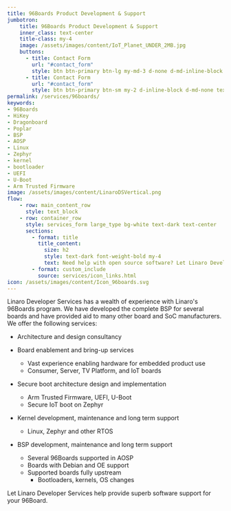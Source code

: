 ```yaml
---
title: 96Boards Product Development & Support
jumbotron:
    title: 96Boards Product Development & Support
    inner_class: text-center
    title-class: my-4
    image: /assets/images/content/IoT_Planet_UNDER_2MB.jpg
    buttons:
      - title: Contact Form
        url: "#contact_form"
        style: btn btn-primary btn-lg my-md-3 d-none d-md-inline-block text-uppercase ds_contact_form_btn
      - title: Contact Form
        url: "#contact_form"
        style: btn btn-primary btn-sm my-2 d-inline-block d-md-none text-uppercase ds_contact_form_btn
permalink: /services/96boards/
keywords: 
- 96Boards
- HiKey
- Dragonboard
- Poplar
- BSP
- AOSP
- Linux
- Zephyr
- kernel
- bootloader
- UEFI
- U-Boot
- Arm Trusted Firmware
image: /assets/images/content/LinaroDSVertical.png
flow:
    - row: main_content_row
      style: text_block
    - row: container_row
      style: services_form large_type bg-white text-dark text-center
      sections:
        - format: title
          title_content:
            size: h2
            style: text-dark font-weight-bold my-4
            text: Need help with open source software? Let Linaro Developer Services help you.
        - format: custom_include
          source: services/icon_links.html
icon: /assets/images/content/Icon_96boards.svg
---
```

Linaro Developer Services has a wealth of experience with Linaro's 96Boards program.  We have developed the complete BSP for several boards and have provided aid to many other board and SoC manufacturers.  We offer the following services:

- Architecture and design consultancy
- Board enablement and bring-up services
  - Vast experience enabling hardware for embedded product use
  - Consumer, Server, TV Platform, and IoT boards

- Secure boot architecture design and implementation
  - Arm Trusted Firmware, UEFI, U-Boot
  - Secure IoT boot on Zephyr

- Kernel development, maintenance and long term support
  - Linux, Zephyr and other RTOS

- BSP development, maintenance and long term support
  - Several 96Boards supported in AOSP
  - Boards with Debian and OE support
  - Supported boards fully upstream
    - Bootloaders, kernels, OS changes

Let Linaro Developer Services help provide superb software support for your 96Board.
